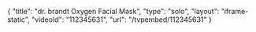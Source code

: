 {
    "title": "dr. brandt Oxygen Facial Mask",
    "type": "solo",
    "layout": "iframe-static",
    "videoId": "112345631",
    "url": "\/tvpembed\/112345631"
}